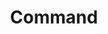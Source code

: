 ---
layout: default
title: Command
modified:
categories: behavioral
excerpt:
tags: []
image:
  feature:
  teaser: nav/400X250.png
  thumb:
published: false
---
